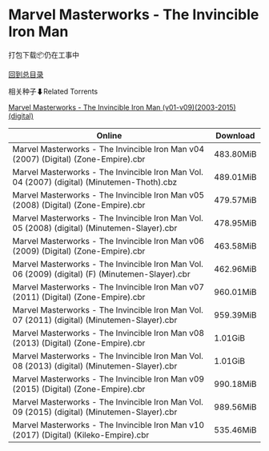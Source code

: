 # Marvel Masterworks - The Invincible Iron Man

打包下载📦仍在工事中

[回到总目录](/Catalogs.md)







相关种子⬇Related Torrents

[Marvel Masterworks - The Invincible Iron Man (v01-v09)(2003-2015)(digital)](https://github.com/alicewish/markdown/blob/master/torrent/Marvel-Masterworks---The-Invincible-Iron-Man--v01-v09--2003-2015--digital.md)

Online | Download
--- | ---
Marvel Masterworks - The Invincible Iron Man v04 (2007) (Digital) (Zone-Empire).cbr | 483.80MiB
Marvel Masterworks - The Invincible Iron Man Vol. 04 (2007) (digital) (Minutemen-Thoth).cbz | 489.01MiB
Marvel Masterworks - The Invincible Iron Man v05 (2008) (Digital) (Zone-Empire).cbr | 479.57MiB
Marvel Masterworks - The Invincible Iron Man Vol. 05 (2008) (digital) (Minutemen-Slayer).cbr | 478.95MiB
Marvel Masterworks - The Invincible Iron Man v06 (2009) (Digital) (Zone-Empire).cbr | 463.58MiB
Marvel Masterworks - The Invincible Iron Man Vol. 06 (2009) (digital) (F) (Minutemen-Slayer).cbr | 462.96MiB
Marvel Masterworks - The Invincible Iron Man v07 (2011) (Digital) (Zone-Empire).cbr | 960.01MiB
Marvel Masterworks - The Invincible Iron Man Vol. 07 (2011) (digital) (Minutemen-Slayer).cbr | 959.39MiB
Marvel Masterworks - The Invincible Iron Man v08 (2013) (Digital) (Zone-Empire).cbr | 1.01GiB
Marvel Masterworks - The Invincible Iron Man Vol. 08 (2013) (digital) (Minutemen-Slayer).cbr | 1.01GiB
Marvel Masterworks - The Invincible Iron Man v09 (2015) (Digital) (Zone-Empire).cbr | 990.18MiB
Marvel Masterworks - The Invincible Iron Man Vol. 09 (2015) (digital) (Minutemen-Slayer).cbr | 989.56MiB
Marvel Masterworks - The Invincible Iron Man v10 (2017) (Digital) (Kileko-Empire).cbr | 535.46MiB